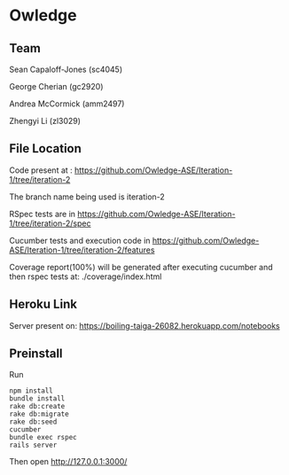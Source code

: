 # Owledge

## Team
Sean Capaloff-Jones (sc4045)

George Cherian (gc2920)

Andrea McCormick (amm2497)

Zhengyi Li (zl3029)

## File Location

Code present at : https://github.com/Owledge-ASE/Iteration-1/tree/iteration-2

The branch name being used is iteration-2

RSpec tests are in https://github.com/Owledge-ASE/Iteration-1/tree/iteration-2/spec

Cucumber tests and execution code in https://github.com/Owledge-ASE/Iteration-1/tree/iteration-2/features

Coverage report(100%) will be generated after executing cucumber and then rspec tests at: ./coverage/index.html

## Heroku Link

Server present on: https://boiling-taiga-26082.herokuapp.com/notebooks

## Preinstall


Run
```
npm install
bundle install 
rake db:create 
rake db:migrate
rake db:seed
cucumber
bundle exec rspec
rails server

```
Then open http://127.0.0.1:3000/

